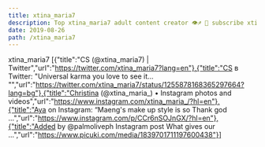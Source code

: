 ```yaml
---
title: xtina_maria7
description: Top xtina_maria7 adult content creator 👁♐️ 👑 subscribe xtina_maria7 to my porn site below IG xtina_maria7
date: 2019-08-26
path: /xtina_maria7
---
```


xtina_maria7
[{"title":"CS (@xtina_maria7) | Twitter","url":"https://twitter.com/xtina_maria7?lang=en"},{"title":"CS в Twitter: \"Universal karma you love to see it… \"","url":"https://twitter.com/xtina_maria7/status/1255878168365297664?lang=bg"},{"title":"Christina (@xtina_maria_) • Instagram photos and videos","url":"https://www.instagram.com/xtina_maria_/?hl=en"},{"title":"Aya on Instagram: “Maeng's make up style is so Thank god ...","url":"https://www.instagram.com/p/CCr6nSOJnGX/?hl=en"},{"title":"Added by @palmoliveph Instagram post What gives our ...","url":"https://www.picuki.com/media/1839701711197600438"}]

